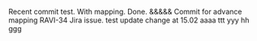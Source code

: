 Recent commit test.
With mapping.
Done. &&&&&
Commit for advance mapping RAVI-34 Jira issue.
test
update
change at 15.02
aaaa
ttt
yyy
hh
ggg
